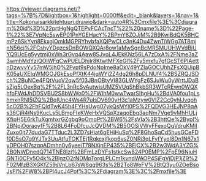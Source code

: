 https://viewer.diagrams.net/?tags=%7B%7D&lightbox=1&highlight=0000ff&edit=_blank&layers=1&nav=1&title=Kokonaisarkkitehtuuri.drawio&dark=auto#R%3Cmxfile%3E%3Cdiagram%20id%3D%22prtHgNgQTEPvFCAcTncT%22%20name%3D%22Page-1%22%3E7VpNc5swEP01PnYGEHacY%2BPmY6ZOJjM%2B9KwiBdQK5BHCmPz6SkYyn8EkxglOmkMGPRYhvbfaXQlPwCLc3nK4Du4ZwnTiWGg7AT8mjnN56cj%2FCshyYDqzcsDnBOWQXQAr8ow1aMwSgnBcMRSMUUHWVdBjUYQ9UcEg5yytmj0xWn3rGvq4Aaw8SJvoL4JEkKNz56LA7zDxA%2FNme3aZ3wmhMdYziQOIWFqCwPUELDhjIr8KtwtMFXeGl%2Fy5mxfu7gfGcST6PIAettnDzwvvYv57mW5ihO%2Fvpt9sPdoNpIme8aOkV49YZIaGOCUhhZFsXQUipBK05aUXEIqWMGOJGkEsoPfXtK44jqWYj2Z4dg26h8pDLNUf4%2BSZRQJSDch%2BuNCe4FQtVuoV2qw5f03JBnOBtyVI83GLWYgFz6SJuWu0yWrttJDaBsZjg5LOexBq%2F%2FL3nRcSyAutwisUMZ5VUqShBkbSR3WTcREwn0WQXhfoFWdJhDDSVBU2S8bWWo0%2FWIhM0wwTwarSIhgHu%2BdVA0fou1pLshmxnRNI5IZQ%2BqIUnc4Ws4R7uIsDV690yH3c1aMzyw0VIZ2Cc0yhIJvqoh5cO2B%2FhFQldTwK45h4FYHsUwg07ykQsMYl0PS%2FQDVG3HEJNP8qAs36CjR4iNs9KucLs5LBmpFIxKWeHxVQSpXzaqoEbq3aqNm7Vqe9vMhHULjKfipH5E6rkTuXqmhxrGZgbq9oOmqPt%2BW6%2FsVIa%2B3httQe%2Bypl%2BNpjOoraoyfF%2B8L64FoDfcuJcQVDM%2B5OOSiVWyFFexoQgVdruKMilZuxo0jt77dudaG7TTduc2L3ZD7sHiat6qEHiHuSq%2F8GhoSqCd5husGCeFDf0D5sO7q9YJTx3UuAtfuTOKTEj1Rqkcxjfkop6vsZ0NRi3qLFyfYyoI8Dn1N67x1yDPOH07szqpADmhn0y6yeeiT78NXjnEP435%2BEjCX%2B2w3WdA3YZG%2B0NWDnedQ714TNE8Izj%2BFmLzDYFs1stkcSw824P0EMP%2FpE96NjuHGNTi0CFv5O4k%2BlgzO2rNDMpTorgLPLCm1kvndWAOP4SjFgVjDjP1jZ9%2F02MfzB3XGKfZ59sVnLb67sW8qq963s%2B2To8WeFV%2BtQ3yu0ZOeBsoJsFl%2FW8%2BPl4ucJ4Pof%3C%2Fdiagram%3E%3C%2Fmxfile%3E
